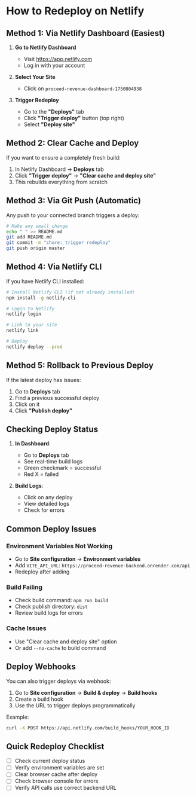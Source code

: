 # How to Redeploy on Netlify

## Method 1: Via Netlify Dashboard (Easiest)

1. **Go to Netlify Dashboard**
   - Visit https://app.netlify.com
   - Log in with your account

2. **Select Your Site**
   - Click on `proceed-revenue-dashboard-1750804938`

3. **Trigger Redeploy**
   - Go to the **"Deploys"** tab
   - Click **"Trigger deploy"** button (top right)
   - Select **"Deploy site"**

## Method 2: Clear Cache and Deploy

If you want to ensure a completely fresh build:

1. In Netlify Dashboard → **Deploys** tab
2. Click **"Trigger deploy"** → **"Clear cache and deploy site"**
3. This rebuilds everything from scratch

## Method 3: Via Git Push (Automatic)

Any push to your connected branch triggers a deploy:

```bash
# Make any small change
echo " " >> README.md
git add README.md
git commit -m "chore: trigger redeploy"
git push origin master
```

## Method 4: Via Netlify CLI

If you have Netlify CLI installed:

```bash
# Install Netlify CLI (if not already installed)
npm install -g netlify-cli

# Login to Netlify
netlify login

# Link to your site
netlify link

# Deploy
netlify deploy --prod
```

## Method 5: Rollback to Previous Deploy

If the latest deploy has issues:

1. Go to **Deploys** tab
2. Find a previous successful deploy
3. Click on it
4. Click **"Publish deploy"**

## Checking Deploy Status

1. **In Dashboard**: 
   - Go to **Deploys** tab
   - See real-time build logs
   - Green checkmark = successful
   - Red X = failed

2. **Build Logs**:
   - Click on any deploy
   - View detailed logs
   - Check for errors

## Common Deploy Issues

### Environment Variables Not Working
- Go to **Site configuration** → **Environment variables**
- Add `VITE_API_URL`: `https://proceed-revenue-backend.onrender.com/api`
- Redeploy after adding

### Build Failing
- Check build command: `npm run build`
- Check publish directory: `dist`
- Review build logs for errors

### Cache Issues
- Use "Clear cache and deploy site" option
- Or add `--no-cache` to build command

## Deploy Webhooks

You can also trigger deploys via webhook:
1. Go to **Site configuration** → **Build & deploy** → **Build hooks**
2. Create a build hook
3. Use the URL to trigger deploys programmatically

Example:
```bash
curl -X POST https://api.netlify.com/build_hooks/YOUR_HOOK_ID
```

## Quick Redeploy Checklist

- [ ] Check current deploy status
- [ ] Verify environment variables are set
- [ ] Clear browser cache after deploy
- [ ] Check browser console for errors
- [ ] Verify API calls use correct backend URL